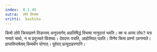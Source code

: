 ```yaml
---
index:  8.1.45
sutra:  लोपे विभाषा
vritti:  kashika 
---
```


किमो लोपे क्रियाप्रश्ने तिङन्तम् अनुपसर्गम् अप्रतिषिद्धं विभाषा नानुदात्तं भवति। क्व च अस्य लोपः? यत्र गम्यते चार्थः, न च प्रयुज्यते किंशब्दः। देवदत्तः पचति, आहोस्वित् पठति। विनैव किमा प्रश्नो ऽवगम्यते। प्राप्तविभाषेयम् किमर्थेन योगात्। पूर्ववत् प्रत्युदाहरणानि।

